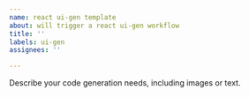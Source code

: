 ```yaml
---
name: react ui-gen template
about: will trigger a react ui-gen workflow
title: ''
labels: ui-gen
assignees: ''

---
```


Describe your code generation needs, including images or text.
